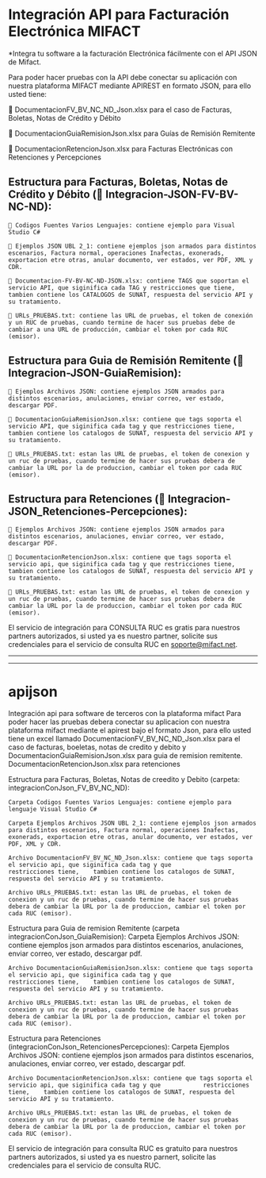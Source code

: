 # Integración API para Facturación Electrónica MIFACT

*Integra tu software a la facturación Electrónica fácilmente con el API JSON de Mifact.

Para poder hacer pruebas con la API debe conectar su aplicación con nuestra plataforma MIFACT mediante APIREST en formato JSON, para ello usted tiene:

📄 DocumentacionFV_BV_NC_ND_Json.xlsx para el caso de Facturas, Boletas, Notas de Crédito y Débito

📄 DocumentacionGuiaRemisionJson.xlsx para Guías de Remisión Remitente

📄 DocumentacionRetencionJson.xlsx para Facturas Electrónicas con Retenciones y Percepciones

## Estructura para Facturas, Boletas, Notas de Crédito y Débito (📂 Integracion-JSON-FV-BV-NC-ND):

    📂 Codigos Fuentes Varios Lenguajes: contiene ejemplo para Visual Studio C#

    📂 Ejemplos JSON UBL 2_1: contiene ejemplos json armados para distintos escenarios, Factura normal, operaciones Inafectas, exonerads, exportacion etre otras, anular documento, ver estados, ver PDF, XML y CDR.

    📄 Documentacion-FV-BV-NC-ND-JSON.xlsx: contiene TAGS que soportan el servicio API, que siginifica cada TAG y restricciones que tiene, tambien contiene los CATALOGOS de SUNAT, respuesta del servicio API y su tratamiento.

    📄 URLs_PRUEBAS.txt: contiene las URL de pruebas, el token de conexión y un RUC de pruebas, cuando termine de hacer sus pruebas debe de cambiar a una URL de producción, cambiar el token por cada RUC (emisor).


## Estructura para Guia de Remisión Remitente (📂 Integracion-JSON-GuiaRemision):
    📂 Ejemplos Archivos JSON: contiene ejemplos JSON armados para distintos escenarios, anulaciones, enviar correo, ver estado, descargar PDF.

    📄 DocumentacionGuiaRemisionJson.xlsx: contiene que tags soporta el servicio API, que siginifica cada tag y que restricciones tiene, tambien contiene los catalogos de SUNAT, respuesta del servicio API y su tratamiento.

    📄 URLs_PRUEBAS.txt: estan las URL de pruebas, el token de conexion y un ruc de pruebas, cuando termine de hacer sus pruebas debera de cambiar la URL por la de produccion, cambiar el token por cada RUC (emisor).


## Estructura para Retenciones (📂 Integracion-JSON_Retenciones-Percepciones):
    📂 Ejemplos Archivos JSON: contiene ejemplos JSON armados para distintos escenarios, anulaciones, enviar correo, ver estado, descargar PDF.

    📄 DocumentacionRetencionJson.xlsx: contiene que tags soporta el servicio api, que siginifica cada tag y que restricciones tiene, tambien contiene los catalogos de SUNAT, respuesta del servicio API y su tratamiento.

    📄 URLs_PRUEBAS.txt: estan las URL de pruebas, el token de conexion y un ruc de pruebas, cuando termine de hacer sus pruebas debera de cambiar la URL por la de produccion, cambiar el token por cada RUC (emisor). 



El servicio de integración para CONSULTA RUC es gratis para nuestros partners autorizados, si usted ya es nuestro partner, solicite sus credenciales para el servicio de consulta RUC en soporte@mifact.net.


----
----
# apijson
Integración api para software de terceros con la plataforma mifact
Para poder hacer las pruebas debera conectar su aplicacion con nuestra plataforma mifact mediante el apirest bajo el formato Json, para ello usted tiene un excel llamado DocumentacionFV_BV_NC_ND_Json.xlsx para el caso de facturas, boeletas, notas de credito y debito y DocumentacionGuiaRemisionJson.xlsx para guia de remision remitente.
DocumentacionRetencionJson.xlsx para retenciones

Estructura para Facturas, Boletas, Notas de creedito y Debito (carpeta: integracionConJson_FV_BV_NC_ND):

    Carpeta Codigos Fuentes Varios Lenguajes: contiene ejemplo para lenguaje Visual Studio C#

    Carpeta Ejemplos Archivos JSON UBL 2_1: contiene ejemplos json armados para distintos escenarios, Factura normal, operaciones Inafectas, exonerads, exportacion etre otras, anular documento, ver estados, ver PDF, XML y CDR.

    Archivo DocumentacionFV_BV_NC_ND_Json.xlsx: contiene que tags soporta el servicio api, que siginifica cada tag y que                      restricciones tiene,    tambien contiene los catalogos de SUNAT, respuesta del servicio API y su tratamiento.

    Archivo URLs_PRUEBAS.txt: estan las URL de pruebas, el token de conexion y un ruc de pruebas, cuando termine de hacer sus pruebas debera de cambiar la URL por la de produccion, cambiar el token por cada RUC (emisor).


Estructura para Guia de remision Remitente (carpeta integracionConJson_GuiaRemision):
    Carpeta Ejemplos Archivos JSON: contiene ejemplos json armados para distintos escenarios, anulaciones, enviar correo, ver estado, descargar pdf.

    Archivo DocumentacionGuiaRemisionJson.xlsx: contiene que tags soporta el servicio api, que siginifica cada tag y que            restricciones tiene,    tambien contiene los catalogos de SUNAT, respuesta del servicio API y su tratamiento.

    Archivo URLs_PRUEBAS.txt: estan las URL de pruebas, el token de conexion y un ruc de pruebas, cuando termine de hacer sus pruebas debera de cambiar la URL por la de produccion, cambiar el token por cada RUC (emisor). 

Estructura para Retenciones (integracionConJson_RetencionesPercepciones):
    Carpeta Ejemplos Archivos JSON: contiene ejemplos json armados para distintos escenarios, anulaciones, enviar correo, ver estado, descargar pdf.

    Archivo DocumentacionRetencionJson.xlsx: contiene que tags soporta el servicio api, que siginifica cada tag y que            restricciones tiene,    tambien contiene los catalogos de SUNAT, respuesta del servicio API y su tratamiento.

    Archivo URLs_PRUEBAS.txt: estan las URL de pruebas, el token de conexion y un ruc de pruebas, cuando termine de hacer sus pruebas debera de cambiar la URL por la de produccion, cambiar el token por cada RUC (emisor). 


El servicio de integración para consulta RUC es gratuito para nuestros partners autorizados, si usted ya es nuestro parnert, solicite las credenciales para el servicio de consulta RUC.
